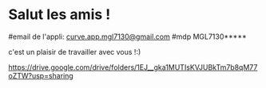 # Salut les amis !

#email de l'appli: curve.app.mgl7130@gmail.com
#mdp MGL7130*****

c'est un plaisir de travailler avec vous !:)

https://drive.google.com/drive/folders/1EJ__gka1MUTIsKVJUBkTm7b8qM77oZTW?usp=sharing
